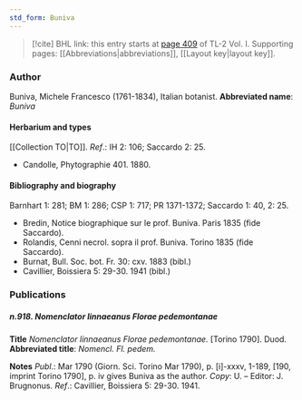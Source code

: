 ```yaml
---
std_form: Buniva
---
```


> [!cite] BHL link: this entry starts at [page 409](https://www.biodiversitylibrary.org/page/33120540) of TL-2 Vol. I.
> Supporting pages: [[Abbreviations|abbreviations]], [[Layout key|layout key]].

### Author

Buniva, Michele Francesco (1761-1834), Italian botanist. 
**Abbreviated name**: *Buniva*

#### Herbarium and types

[[Collection TO|TO]].
*Ref*.: IH 2: 106; Saccardo 2: 25.
- Candolle, Phytographie 401. 1880.

#### Bibliography and biography

Barnhart 1: 281; BM 1: 286; CSP 1: 717; PR 1371-1372; Saccardo 1: 40, 2: 25.
- Bredin, Notice biographique sur le prof. Buniva. Paris 1835 (fide Saccardo).
- Rolandis, Cenni necrol. sopra il prof. Buniva. Torino 1835 (fide Saccardo).
- Burnat, Bull. Soc. bot. Fr. 30: cxv. 1883 (bibl.)
- Cavillier, Boissiera 5: 29-30. 1941 (bibl.)

### Publications

##### n.918. Nomenclator linnaeanus Florae pedemontanae

**Title**
*Nomenclator linnaeanus Florae pedemontanae*. \[Torino 1790\]. Duod.
**Abbreviated title**: *Nomencl. Fl. pedem.*

**Notes**
*Publ*.: Mar 1790 (Giorn. Sci. Torino Mar 1790), p. \[i\]-xxxv, 1-189, \[190, imprint Torino 1790\], p. iv gives Buniva as the author. *Copy*: U. – Editor: J. Brugnonus.
*Ref*.: Cavillier, Boissiera 5: 29-30. 1941.

